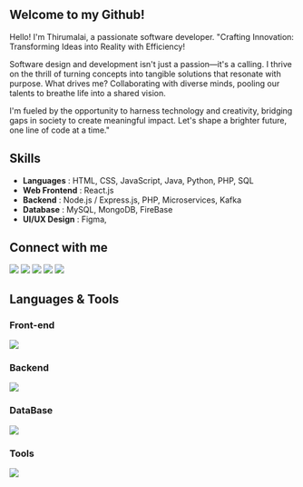 ## Welcome to my Github!

<p>Hello! I'm Thirumalai, a passionate software developer.
"Crafting Innovation: Transforming Ideas into Reality with Efficiency!

Software design and development isn't just a passion—it's a calling. I thrive on the thrill of turning concepts into tangible solutions that resonate with purpose. What drives me? Collaborating with diverse minds, pooling our talents to breathe life into a shared vision.

I'm fueled by the opportunity to harness technology and creativity, bridging gaps in society to create meaningful impact. Let's shape a brighter future, one line of code at a time."
</p>


## Skills

- <b>Languages</b> : HTML, CSS, JavaScript,  Java, Python, PHP, SQL
- <b>Web Frontend</b> : React.js
- <b>Backend</b> : Node.js / Express.js, PHP, Microservices, Kafka
- <b>Database</b> : MySQL, MongoDB, FireBase
- <b>UI/UX Design</b> : Figma,

## Connect with me

<p align="left">
  <a href = "mailto:mthirumalai2905@gmail.com"><img src="https://img.shields.io/badge/-Gmail-%23333?style=for-the-badge&logo=gmail&logoColor=red" target="_blank"/></a>
  <a href = "https://www.linkedin.com/in/mthirumalai2905/"><img src="https://img.shields.io/badge/-Linkedin-%23333?style=for-the-badge&logo=linkedin&logoColor=blue" target="_blank"/></a>
   <a href = "https://leetcode.com/mthirumalai2905/"><img src="https://img.shields.io/badge/-Leetcode-%23333?style=for-the-badge&logo=leetcode&logoColor=yellow" target="_blank"/></a>
   <a href = "https://tthirruu.hashnode.dev/"><img src="https://img.shields.io/badge/-hashnode-%23333?style=for-the-badge&logo=hashnode&logoColor=darkblue" target="_blank"/></a>
   <a href = "https://final-portfolio-xrsz.vercel.app/"><img src="https://img.shields.io/badge/-portfolio-%23333?style=for-the-badge&logo=portfolio&logoColor=orange" target="_blank"/></a>
</p>

## Languages & Tools

<h3 align="left">Front-end</h3>
<p align="left">
  <a href="https://skillicons.dev">
    <img src="https://skillicons.dev/icons?i=html,css,js,bootstrap,tailwindcss,materialui,react,next,vite" />
  </a>
</p>
<h3 align="left">Backend</h3>
<p align="left">
  <a href="https://skillicons.dev">
    <img src="https://skillicons.dev/icons?i=nodejs,expressjs,npm,java,php,python, kafka" />
  </a>
</p>
<h3 align="left">DataBase</h3>
<p align="left">
  <a href="https://skillicons.dev">
    <img src="https://skillicons.dev/icons?i=firebase,graphql,mongodb,mysql" />
  </a>
</p>
<h3 align="left">Tools</h3>
<p align="left"> 
  <a href="https://skillicons.dev">
    <img src="https://skillicons.dev/icons?i=figma,github,git,gitlab,postman,linux,kali,visualstudio,vscode,notion,discord," />
  </a>
</p>
